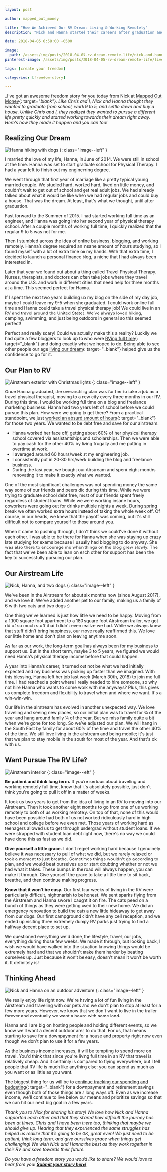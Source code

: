 ```yaml
---
layout: post

author: mapped_out_money

title: "How We Achieved Our RV Dream: Living & Working Remotely"
description: "Nick and Hanna started their careers after graduation and quickly realized they weren't headed in the direction they wanted. Here's how they turned that around and found a dream life living and working remotely in an RV."

date: 2018-04-05 6:58:00 -0500

image:
  path: /assets/img/posts/2018-04-05-rv-dream-remote-life/nick-and-hanna.jpg
pinterest-image: /assets/img/posts/2018-04-05-rv-dream-remote-life/live-and-work-in-an-airstream.png

tags: [create your freedom]

categories: [freedom-story]

---
```


_I’ve got an awesome freedom story for you today from Nick at [Mapped Out Money](https://mappedoutmoney.com/){: target="_blank"}. Like Chris and I, Nick and Hanna thought they wanted to graduate from school, work 9 to 5, and settle down and buy a house. Unlike Chris and I, they realized they wanted to pursue a different life pretty quickly and started working towards their dream right away. Here’s how they made it happen and you can too!_

## Realizing Our Dream

![Hanna hiking with dogs]({{site.url}}/assets/img/posts/2018-04-05-rv-dream-remote-life/hanna-hiking.jpg)
{: class="image--left" }

I married the love of my life, Hanna, in June of 2014. We were still in school at the time. Hanna was set to start graduate school for Physical Therapy. I had a year left to finish out my engineering degree.

We went through that first year of marriage like a pretty typical young married couple. We studied hard, worked hard, lived on little money, and couldn't wait to get out of school and get real adult jobs. We had already talked about what it would be like when we had regular jobs and could buy a house. That was the dream. At least, that's what we thought, until after graduation.

Fast forward to the Summer of 2015. I had started working full time as an engineer, and Hanna was going into her second year of physical therapy school. After a couple months of working full time, I quickly realized that the regular 9 to 5 was not for me.

Then I stumbled across the idea of online business, blogging, and working remotely. Hanna’s degree required an insane amount of hours studying, so I found myself with a lot of extra time on my hands. With that extra time, I decided to launch a personal finance blog, a niche that I had always been interested in.

Later that year we found out about a thing called Travel Physical Therapy. Nurses, therapists, and doctors can often take jobs where they travel around the U.S. and work in different cities that need help for three months at a time. This seemed perfect for Hanna.

If I spent the next two years building up my blog on the side of my day job, maybe I could leave my 9-5 when she graduated. I could work online full time and Hanna could take a travel physical therapy job! We could live in an RV and travel around the United States. We’ve always loved hiking, camping, swimming, and just being outdoors in general so this seemed perfect!

Perfect and really scary! Could we actually make this a reality? Luckily we had quite a few bloggers to look up to who were [RVing full time](https://www.makingsenseofcents.com/2016/09/the-ultimate-guide-to-getting-started-rving.html){: target="_blank"} and doing exactly what we hoped to do. Being able to see other people our age [living our dream](https://mappedoutmoney.com/what-a-4yr-old-taught-me-about-dreams/){: target="_blank"} helped give us the confidence to go for it.

## Our Plan to RV

![Airstream exterior with Christmas lights]({{site.url}}/assets/img/posts/2018-04-05-rv-dream-remote-life/airstream-exterior.jpg)
{: class="image--left" }

Once Hanna graduated, the overarching plan was for her to take a job as a travel physical therapist, moving to a new city every three months in our RV. During this time, I would be working full time on a blog and freelance marketing business. Hanna had two years left of school before we could pursue this plan. How were we going to get there? From a practical standpoint, we just [worked an absurd amount of hours](https://mappedoutmoney.com/financial-freedom-choice/){: target="_blank"} for those two years. We wanted to be debt free and save for our airstream.

- Hanna worked her face off, getting about 60% of her physical therapy school covered via assistantships and scholarships. Then we were able to pay cash for the other 40% by living frugally and me putting in overtime at work.
- I averaged around 60 hours/week at my engineering job.
- I consistently put in 20-30 hrs/week building the blog and freelance business.
- During the last year, we bought our Airstream and spent eight months renovating it to make it exactly what we wanted.

One of the most significant challenges was not spending money the same way some of our friends and peers did during this time. While we were trying to graduate school debt free, most of our friends spent freely regardless of student loans. While we were working insane hours, coworkers were going out for drinks multiple nights a week. During spring break we often worked extra hours instead of taking the whole week off. Of course, in our heads, we knew that the payoff was coming, but it's still difficult not to compare yourself to those around you.

When it came to pushing through, I don't think we could've done it without each other. I was able to be there for Hanna when she was staying up crazy late studying for exams because I usually had blogging to do anyway. She was also there to encourage me when things on the blog grew slowly. The fact that we've been able to lean on each other for support has been the key to successfully pursuing our plan.

## Our Airstream Life

![Nick, Hanna, and two dogs]({{site.url}}/assets/img/posts/2018-04-05-rv-dream-remote-life/happy-fam.jpg)
{: class="image--left" }

We've been in the Airstream for about six months now (since August 2017), and we love it. We've added another pet to our family, making us a family of 6 with two cats and two dogs :)

One thing we've learned is just how little we need to be happy. Moving from a 1,100 square foot apartment to a 180 square foot Airstream trailer, we got rid of so much stuff that I didn't even realize we had. While we always knew that stuff didn’t bring happiness, our move really reaffirmed this. We love our little home and don't plan on leaving anytime soon.

As far as our work, the long-term goal has always been for my business to support us. But in the short term, maybe 3 to 5 years, we figured we would need Hanna’s physical therapy income before that could happen.

A year into Hanna’s career, it turned out not be what we had initially expected and my business was picking up faster than we imagined. With this blessing, Hanna left her job last week (March 30th, 2018) to join me full time. I had reached a point where I really needed to hire someone, so why not hire Hanna who wants to come work with me anyways? Plus, this gives us complete freedom and flexibility to travel when and where we want. It's a win-win-win.

Our life in the airstream has evolved in another unexpected way. We love traveling and seeing new places, so our initial plan was to travel for ¾ of the year and hang around family ¼ of the year. But we miss family quite a bit when we're gone for too long. So we’ve adjusted our plan.  We will hang in the South East by family for about 60% of the time and travel the other 40% of the time. We still love living in the airstream and being mobile; it's just that we plan to stay mobile in the south for most of the year. And that's ok with us.

## Want Pursue The RV Life?

![Airstream interior]({{site.url}}/assets/img/posts/2018-04-05-rv-dream-remote-life/airstream-interior.jpg)
{: class="image--left" }

__Be patient and think long term.__ If you're serious about traveling and working remotely full time, know that it's absolutely possible, just don't think you're going to pull it off in a matter of weeks.

It took us two years to get from the idea of living in an RV to moving into our Airstream. Then it took another eight months to go from one of us working remotely to both of us working remotely. On top of that, none of this would have been possible had both of us not worked ridiculously hard in high school and college before we even met. Those years of working hard as teenagers allowed us to get through undergrad without student loans. If we were strapped with student loan debt right now, there's no way we could have done this as fast as we did.

__Give yourself a little grace.__ I don’t regret working hard because I genuinely believe it was necessary to pull of what we did, but we rarely relaxed or took a moment to just breathe. Sometimes things wouldn't go according to plan, and we would beat ourselves up or start doubting whether or not we had what it takes. These bumps in the road will always happen, you can make it through. Give yourself the grace to take a little time to sit back, breathe, and then continue making progress.

__Know that it won’t be easy.__ Our first four weeks of living in the RV were particularly difficult, nightmarish to be honest. We sent sparks flying from the Airstream and Hanna swore I caught it on fire. The cats peed on a bunch of things as they were getting used to their new home. We did an emergency renovation to build the cats a new little hideaway to get away from our dogs. Our first campground didn't have any cell reception, and we ended up visiting three extremely dumpy RV parks just trying to find a halfway decent place to set up.

We questioned everything we'd done, the lifestyle, travel, our jobs, everything during those few weeks. We made it through, but looking back, I wish we would have walked into the situation knowing things would be extremely hard and that we shouldn't make them harder by beating ourselves up. Just because it won’t be easy, doesn’t mean it won’t be worth it. It definitely is!

## Thinking Ahead

![Nick and Hanna on an outdoor adventure]({{site.url}}/assets/img/posts/2018-04-05-rv-dream-remote-life/great-outdoors.jpg)
{: class="image--left" }

We really enjoy life right now. We're having a lot of fun living in the Airstream and traveling with our pets and we don't plan to stop at least for a few more years. However, we know that we don't want to live in the trailer forever and eventually we want a house with some land.

Hanna and I are big on hosting people and holding different events, so we know we'll want a decent outdoor area to do that. For us, that means starting to save for a downpayment for a house and property right now even though we don't plan to use it for a few years.

As the business income increases, it will be tempting to spend more on travel. You'd think that since you're living full time in an RV that travel is relatively cheap. And it certainly is compared to flying everywhere, but I tell people that RV life is much like anything else: you can spend as much as you want or as little as you want.

The biggest thing for us will be to [continue tracking our spending and budgeting](https://mappedoutmoney.com/ynab-review/){: target="_blank"} for a downpayment and retirement savings even though both of those things are a long ways off. Even as we increase income, we'll continue to live below our means and prioritize savings so that we can hit our next big goal in a few years.

_Thank you to Nick for sharing his story! We love how Nick and Hanna supported each other and that they shared how difficult the journey has been at times. Chris and I have been there too, thinking that maybe we should give up. Hearing that they experienced the same struggles has helped us realize that it’s going to be OK, great even! We just need to be patient, think long term, and give ourselves grace when things get challenging! We wish Nick and Hanna the best as they work together in their RV and save towards their future!_

_Do you have a freedom story you would like to share? We would love to hear from you!_ ___[Submit your story here!]({{site.url}}/contact/#guest-posts)___
